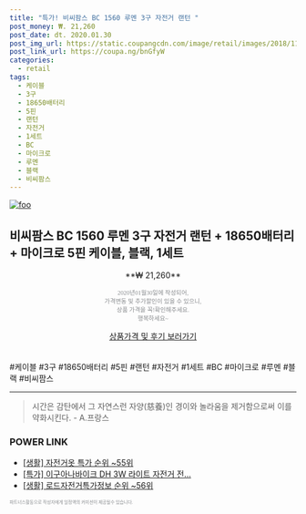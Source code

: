 ```yaml
--- 
title: "특가! 비씨팜스 BC 1560 루멘 3구 자전거 랜턴 " 
post_money: ₩. 21,260 
post_date: dt. 2020.01.30 
post_img_url: https://static.coupangcdn.com/image/retail/images/2018/11/09/17/7/690bbc12-dc6d-46a6-a870-a083bf44bd8a.jpg 
post_link_url: https://coupa.ng/bnGfyW 
categories: 
  - retail 
tags: 
  - 케이블 
  - 3구 
  - 18650배터리 
  - 5핀 
  - 랜턴 
  - 자전거 
  - 1세트 
  - BC 
  - 마이크로 
  - 루멘 
  - 블랙 
  - 비씨팜스 
--- 
```

[![foo](https://static.coupangcdn.com/image/retail/images/2018/11/09/17/7/690bbc12-dc6d-46a6-a870-a083bf44bd8a.jpg)](https://coupa.ng/bnGfyW) 

## 비씨팜스 BC 1560 루멘 3구 자전거 랜턴 + 18650배터리 + 마이크로 5핀 케이블, 블랙, 1세트 
<p style="text-align: center;">**₩ 21,260**</p> 
<p style="text-align: center;"><span style="color: #898c8f; font-family: Georgia,Times,serif; font-size: 0.75em;">2020년01월30일에 작성되어, <br>가격변동 및 추가할인이 있을 수 있으니,<br> 상품 가격을 꼭!확인해주세요.<br>행복하세요~</span> 
</p>	 
<div markdown="0" style="text-align: center;"><a href="https://coupa.ng/bnGfyW" class="btn btn--success">상품가격 및 후기 보러가기</a></div> 
<br><br> 
  #케이블 #3구 #18650배터리 #5핀 #랜턴 #자전거 #1세트 #BC #마이크로 #루멘 #블랙 #비씨팜스 
<hr> 

> 시간은 감탄에서 그 자연스런 자양(慈養)인 경이와 놀라움을 제거함으로써 이를 약화시킨다. - A.프랑스 


### POWER LINK

* <a href="https://blog.naver.com/sakai111/221784659771" target="_blank"> [생활] 자전거옷 특가 순위 ~55위</a>
* <a href="https://blog.naver.com/santokki14/221789584400" target="_blank">[특가] 이구아나바이크 DH 3W 라이트 자전거 전...</a>
* <a href="https://blog.naver.com/fasyy4321/221773987032" target="_blank"> [생활] 로드자전거특가정보 순위 ~56위</a>

<span style="color: #898c8f; font-family: Georgia,Times,serif; font-size: 0.55em;">파트너스활동으로 작성자에게 일정액의 커미션이 제공될수 있습니다.</span> 
